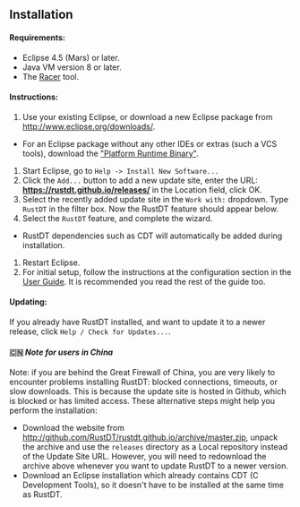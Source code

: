 ## Installation

#### Requirements: 
 * Eclipse 4.5 (Mars) or later.
 * Java VM version 8 or later.
 * The [Racer](https://github.com/phildawes/racer) tool. 

#### Instructions:
 1. Use your existing Eclipse, or download a new Eclipse package from http://www.eclipse.org/downloads/. 
  * For an Eclipse package without any other IDEs or extras (such a VCS tools), download the ["Platform Runtime Binary"](http://archive.eclipse.org/eclipse/downloads/drops4/R-4.5-201506032000/#PlatformRuntime). 
 1. Start Eclipse, go to `Help -> Install New Software...`
 1. Click the `Add...` button to add a new update site, enter the URL: **https://rustdt.github.io/releases/** in the Location field, click OK.
 1. Select the recently added update site in the `Work with:` dropdown. Type `RustDT` in the filter box. Now the RustDT feature should appear below.
 1. Select the `RustDT` feature, and complete the wizard. 
  * RustDT dependencies such as CDT will automatically be added during installation.
 1. Restart Eclipse. 
 1. For initial setup, follow the instructions at the configuration section in the [User Guide](UserGuide.md). It is recommended you read the rest of the guide too.
 
#### Updating:
If you already have RustDT installed, and want to update it to a newer release, click `Help / Check for Updates...`.

#### :cn: *Note for users in China*
Note: if you are behind the Great Firewall of China, you are very likely to encounter problems installing RustDT: blocked connections, timeouts, or slow downloads. This is because the update site is hosted in Github, which is blocked or has limited access. These alternative steps might help you perform the installation:

* Download the website from http://github.com/RustDT/rustdt.github.io/archive/master.zip, unpack the archive and use the `releases` directory as a Local repository instead of the Update Site URL. However, you will need to redownload the archive above whenever you want to update RustDT to a newer version.
* Download an Eclipse installation which already contains CDT (C Development Tools), so it doesn't have to be installed at the same time as RustDT.
